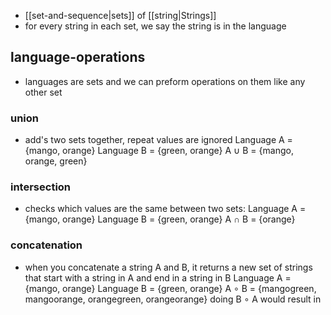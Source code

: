 - [[set-and-sequence|sets]] of [[string|Strings]] 
- for every string in each set, we say the string is in the language

## language-operations
- languages are sets and we can preform operations on them like any other set

### union
- add's two sets together, repeat values are ignored 
	Language A = {mango, orange}
	Language B = {green, orange}
	A $\cup$ B = {mango, orange, green}

### intersection
- checks which values are the same between two sets:
	Language A = {mango, orange}
	Language B = {green, orange}
	A $\cap$ B = {orange}


### concatenation
- when you concatenate a string A and B, it returns a new set of strings that start with a string in A and end in a string in B
	Language A = {mango, orange}
	Language B = {green, orange}
	A $\circ$  B = {mangogreen, mangoorange, orangegreen, orangeorange}
	doing B $\circ$ A would result in